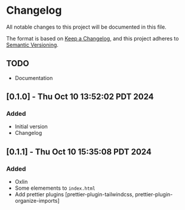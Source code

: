 <!-- markdownlint-disable MD024 -->
# Changelog

All notable changes to this project will be documented in this file.

The format is based on [Keep a Changelog](https://keepachangelog.com/en/1.0.0/),
and this project adheres to [Semantic Versioning](https://semver.org/spec/v2.0.0.html).

## TODO

- Documentation

## [0.1.0] - Thu Oct 10 13:52:02 PDT 2024

### Added

- Initial version
- Changelog


## [0.1.1] - Thu Oct 10 15:35:08 PDT 2024

### Added

- Oxlin
- Some elemements to `index.html`
- Add prettier plugins [prettier-plugin-tailwindcss, prettier-plugin-organize-imports]

